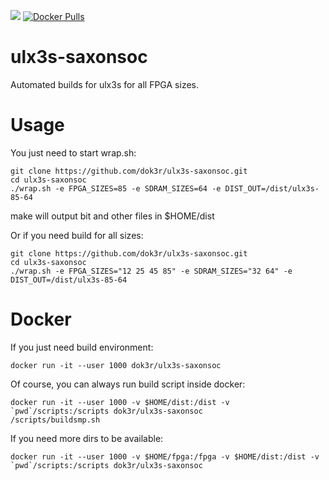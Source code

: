 [![](https://images.microbadger.com/badges/image/dok3r/ulx3s-saxonsoc.svg)](https://microbadger.com/images/dok3r/ulx3s-saxonsoc "Get your own image badge on microbadger.com")
[![Docker Pulls](https://img.shields.io/docker/pulls/dok3r/ulx3s-saxonsoc)](https://hub.docker.com/r/dok3r/ulx3s-saxonsoc "Docker hub")

# ulx3s-saxonsoc

Automated builds for ulx3s for all FPGA sizes.

# Usage

You just need to start wrap.sh:

```
git clone https://github.com/dok3r/ulx3s-saxonsoc.git
cd ulx3s-saxonsoc
./wrap.sh -e FPGA_SIZES=85 -e SDRAM_SIZES=64 -e DIST_OUT=/dist/ulx3s-85-64
```

make will output bit and other files in $HOME/dist

Or if you need build for all sizes:
```
git clone https://github.com/dok3r/ulx3s-saxonsoc.git
cd ulx3s-saxonsoc
./wrap.sh -e FPGA_SIZES="12 25 45 85" -e SDRAM_SIZES="32 64" -e DIST_OUT=/dist/ulx3s-85-64
```


# Docker

If you just need build environment:
```
docker run -it --user 1000 dok3r/ulx3s-saxonsoc
```

Of course, you can always run build script inside docker:
```
docker run -it --user 1000 -v $HOME/dist:/dist -v `pwd`/scripts:/scripts dok3r/ulx3s-saxonsoc
/scripts/buildsmp.sh
```

If you need more dirs to be available:
```
docker run -it --user 1000 -v $HOME/fpga:/fpga -v $HOME/dist:/dist -v `pwd`/scripts:/scripts dok3r/ulx3s-saxonsoc
```



